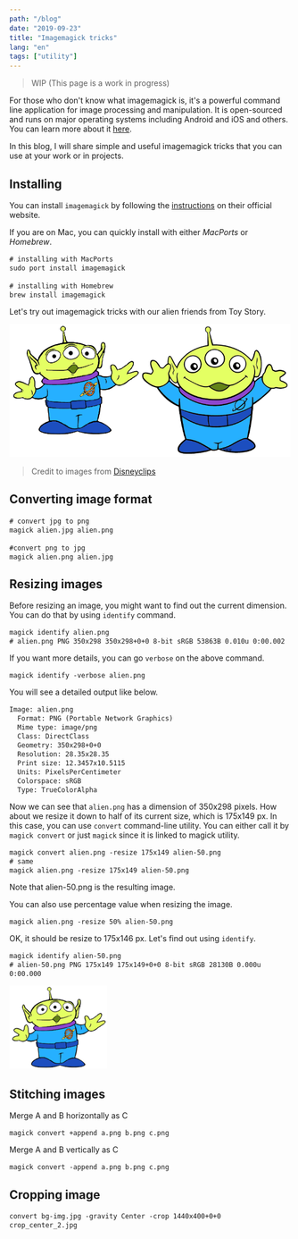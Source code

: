 ```yaml
---
path: "/blog"
date: "2019-09-23"
title: "Imagemagick tricks"
lang: "en"
tags: ["utility"]
---
```


> WIP (This page is a work in progress)

For those who don't know what imagemagick is, it's a powerful command line application for image processing and manipulation. It is open-sourced and runs on major operating systems including Android and iOS and others. You can learn more about it [here](https://imagemagick.org).

In this blog, I will share simple and useful imagemagick tricks that you can use at your work or in projects. 

## Installing

You can install `imagemagick` by following the [instructions](https://imagemagick.org/script/download.php) on their official website.

If you are on Mac, you can quickly install with either *MacPorts* or *Homebrew*.

```shell
# installing with MacPorts
sudo port install imagemagick

# installing with Homebrew
brew install imagemagick
```

Let's try out imagemagick tricks with our alien friends from Toy Story.

![alien friends](alien-friends.png)
> Credit to images from [Disneyclips](https://www.disneyclips.com/images/toystory.html)

## Converting image format

```shell
# convert jpg to png
magick alien.jpg alien.png

#convert png to jpg
magick alien.png alien.jpg
```

## Resizing images

Before resizing an image, you might want to find out the current dimension. You can do that by using `identify` command.

```shell
magick identify alien.png
# alien.png PNG 350x298 350x298+0+0 8-bit sRGB 53863B 0.010u 0:00.002
```

If you want more details, you can go `verbose` on the above command.
```shell
magick identify -verbose alien.png
```

You will see a detailed output like below.
```
Image: alien.png
  Format: PNG (Portable Network Graphics)
  Mime type: image/png
  Class: DirectClass
  Geometry: 350x298+0+0
  Resolution: 28.35x28.35
  Print size: 12.3457x10.5115
  Units: PixelsPerCentimeter
  Colorspace: sRGB
  Type: TrueColorAlpha
```

Now we can see that `alien.png` has a dimension of 350x298 pixels. How about we resize it down to half of its current size, which is 175x149 px. In this case, you can use `convert` command-line utility. You can either call it by `magick convert` or just `magick` since it is linked to magick utility.

```shell
magick convert alien.png -resize 175x149 alien-50.png
# same
magick alien.png -resize 175x149 alien-50.png
```

Note that alien-50.png is the resulting image.

You can also use percentage value when resizing the image.

```shell
magick alien.png -resize 50% alien-50.png
```
OK, it should be resize to 175x146 px. Let's find out using `identify`.

```shell
magick identify alien-50.png
# alien-50.png PNG 175x149 175x149+0+0 8-bit sRGB 28130B 0.000u 0:00.000
```

![alien-50](alien-50.png)

## Stitching images

Merge A and B horizontally as C
```shell
magick convert +append a.png b.png c.png
```

Merge A and B vertically as C 
```shell
magick convert -append a.png b.png c.png
```


## Cropping image
```shell
convert bg-img.jpg -gravity Center -crop 1440x400+0+0 crop_center_2.jpg
```



